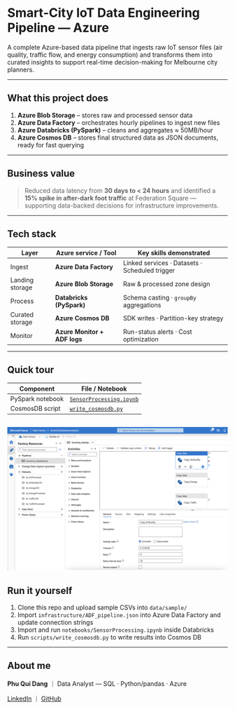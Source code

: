 # Smart-City IoT Data Engineering Pipeline — Azure

A complete Azure-based data pipeline that ingests raw IoT sensor files (air quality, traffic flow, and energy consumption) and transforms them into curated insights to support real-time decision-making for Melbourne city planners.

---

## What this project does

1. **Azure Blob Storage** – stores raw and processed sensor data  
2. **Azure Data Factory** – orchestrates hourly pipelines to ingest new files  
3. **Azure Databricks (PySpark)** – cleans and aggregates ≈ 50MB/hour  
4. **Azure Cosmos DB** – stores final structured data as JSON documents, ready for fast querying  

---

## Business value

> Reduced data latency from **30 days to < 24 hours** and identified a **15% spike in after-dark foot traffic** at Federation Square — supporting data-backed decisions for infrastructure improvements.

---

## Tech stack

| Layer             | Azure service / Tool       | Key skills demonstrated                              |
|------------------|----------------------------|------------------------------------------------------|
| Ingest           | **Azure Data Factory**     | Linked services · Datasets · Scheduled trigger       |
| Landing storage  | **Azure Blob Storage**     | Raw & processed zone design                          |
| Process          | **Databricks (PySpark)**   | Schema casting · `groupBy` aggregations              |
| Curated storage  | **Azure Cosmos DB**        | SDK writes · Partition-key strategy                  |
| Monitor          | **Azure Monitor + ADF logs** | Run-status alerts · Cost optimization              |

---

## Quick tour

| Component         | File / Notebook                                 |
|------------------|--------------------------------------------------|
| PySpark notebook  | [`SensorProcessing.ipynb`](SensorProcessing.ipynb) |
| CosmosDB script   | [`write_cosmosdb.py`](write_cosmosdb.py)               |

![ADF Pipeline](adf_pipeline.png)
---

## Run it yourself

1. Clone this repo and upload sample CSVs into `data/sample/`  
2. Import `infrastructure/ADF_pipeline.json` into Azure Data Factory and update connection strings  
3. Import and run `notebooks/SensorProcessing.ipynb` inside Databricks  
4. Run `scripts/write_cosmosdb.py` to write results into Cosmos DB

---

## About me

**Phu Qui Dang** ｜ Data Analyst — SQL · Python/pandas · Azure  

[LinkedIn](https://www.linkedin.com/in/phu-qui-dang-706bb1218/) ｜ [GitHub](https://github.com/dangquii)
